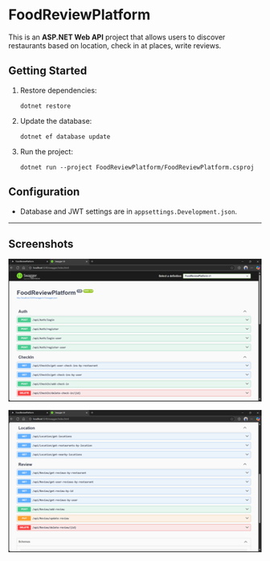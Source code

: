 # FoodReviewPlatform

This is an **ASP.NET Web API** project that allows users to discover restaurants based on location, check in at places, write reviews.


## Getting Started

1. Restore dependencies:
   ```
   dotnet restore
   ```

2. Update the database:
   ```
   dotnet ef database update
   ```

3. Run the project:
   ```
   dotnet run --project FoodReviewPlatform/FoodReviewPlatform.csproj
   ```

## Configuration

- Database and JWT settings are in `appsettings.Development.json`.

---

## Screenshots
![](Docs/1.png)

![](Docs/2.png)
